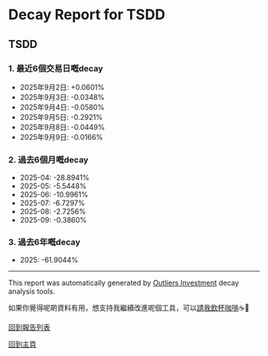 # Decay Report for TSDD

## TSDD

### 1. 最近6個交易日嘅decay

- 2025年9月2日: +0.0601%
- 2025年9月3日: -0.0348%
- 2025年9月4日: -0.0580%
- 2025年9月5日: -0.2921%
- 2025年9月8日: -0.0449%
- 2025年9月9日: -0.0166%

### 2. 過去6個月嘅decay

- 2025-04: -28.8941%
- 2025-05: -5.5448%
- 2025-06: -10.9961%
- 2025-07: -6.7297%
- 2025-08: -2.7256%
- 2025-09: -0.3860%

### 3. 過去6年嘅decay

- 2025: -61.9044%

------------------------------
This report was automatically generated by [Outliers Investment](https://outliersecon.github.io/Outliers-Investment/) decay analysis tools.

如果你覺得呢啲資料有用，想支持我繼續改進呢個工具，可以[請我飲杯咖啡](https://buymeacoffee.com/outliersecon)☕🙏

[回到報告列表](https://outliersecon.github.io/Outliers-Investment/reports/reports_public)

[回到主頁](https://outliersecon.github.io/Outliers-Investment/)